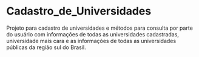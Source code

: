 # Cadastro_de_Universidades
 Projeto para cadastro de universidades e métodos para consulta por parte do usuário com informações de todas as universidades cadastradas, universidade mais cara e as informações de todas as universidades públicas da região sul do Brasil.
